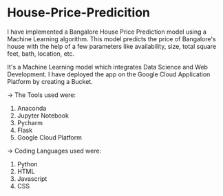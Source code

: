 # House-Price-Predicition

I have implemented a Bangalore House Price Prediction model using a Machine Learning algorithm. 
This model predicts the price of Bangalore's house with the help of a few parameters like availability, size, total square feet, bath, location, etc.

 It's a Machine Learning model which integrates Data Science and Web Development. 
 I have deployed the app on the Google Cloud Application Platform by creating a Bucket.
 
 -> The Tools used were:
1. Anaconda
2. Jupyter Notebook
3. Pycharm 
4. Flask
5. Google Cloud Platform
 
 -> Coding Languages used were:
1. Python
2. HTML
3. Javascript
4. CSS
